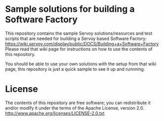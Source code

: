 # Sample solutions for building a Software Factory

This repository contains the sample Servoy solutions/resources and test scripts that are needed for building a Servoy based Software Factory:  
https://wiki.servoy.com/display/public/DOCS/Building+a+Software+Factory  
Please read that wiki page for instructions on how to use the contents of this repository.

You should be able to use your own solutions with the setup from that wiki page, this repository is just a quick sample to see it up and runnning.

# License

The contents of this repository are free software; you can redistribute it and/or modify it under the terms of the Apache License, version 2.0.  
http://www.apache.org/licenses/LICENSE-2.0.txt
